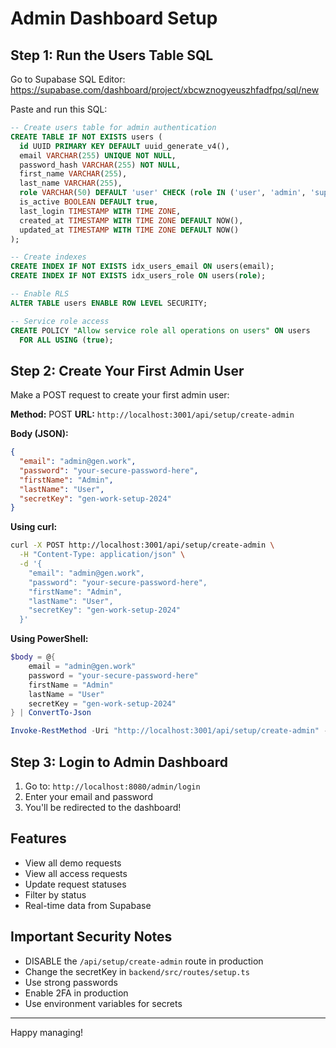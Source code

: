 # Admin Dashboard Setup

## Step 1: Run the Users Table SQL

Go to Supabase SQL Editor:
https://supabase.com/dashboard/project/xbcwznogyeuszhfadfpq/sql/new

Paste and run this SQL:

```sql
-- Create users table for admin authentication
CREATE TABLE IF NOT EXISTS users (
  id UUID PRIMARY KEY DEFAULT uuid_generate_v4(),
  email VARCHAR(255) UNIQUE NOT NULL,
  password_hash VARCHAR(255) NOT NULL,
  first_name VARCHAR(255),
  last_name VARCHAR(255),
  role VARCHAR(50) DEFAULT 'user' CHECK (role IN ('user', 'admin', 'super_admin')),
  is_active BOOLEAN DEFAULT true,
  last_login TIMESTAMP WITH TIME ZONE,
  created_at TIMESTAMP WITH TIME ZONE DEFAULT NOW(),
  updated_at TIMESTAMP WITH TIME ZONE DEFAULT NOW()
);

-- Create indexes
CREATE INDEX IF NOT EXISTS idx_users_email ON users(email);
CREATE INDEX IF NOT EXISTS idx_users_role ON users(role);

-- Enable RLS
ALTER TABLE users ENABLE ROW LEVEL SECURITY;

-- Service role access
CREATE POLICY "Allow service role all operations on users" ON users
  FOR ALL USING (true);
```

## Step 2: Create Your First Admin User

Make a POST request to create your first admin user:

**Method:** POST
**URL:** `http://localhost:3001/api/setup/create-admin`

**Body (JSON):**
```json
{
  "email": "admin@gen.work",
  "password": "your-secure-password-here",
  "firstName": "Admin",
  "lastName": "User",
  "secretKey": "gen-work-setup-2024"
}
```

**Using curl:**
```bash
curl -X POST http://localhost:3001/api/setup/create-admin \
  -H "Content-Type: application/json" \
  -d '{
    "email": "admin@gen.work",
    "password": "your-secure-password-here",
    "firstName": "Admin",
    "lastName": "User",
    "secretKey": "gen-work-setup-2024"
  }'
```

**Using PowerShell:**
```powershell
$body = @{
    email = "admin@gen.work"
    password = "your-secure-password-here"
    firstName = "Admin"
    lastName = "User"
    secretKey = "gen-work-setup-2024"
} | ConvertTo-Json

Invoke-RestMethod -Uri "http://localhost:3001/api/setup/create-admin" -Method POST -Body $body -ContentType "application/json"
```

## Step 3: Login to Admin Dashboard

1. Go to: `http://localhost:8080/admin/login`
2. Enter your email and password
3. You'll be redirected to the dashboard!

## Features

- View all demo requests
- View all access requests
- Update request statuses
- Filter by status
- Real-time data from Supabase

## Important Security Notes

- DISABLE the `/api/setup/create-admin` route in production
- Change the secretKey in `backend/src/routes/setup.ts`
- Use strong passwords
- Enable 2FA in production
- Use environment variables for secrets

---

Happy managing!

